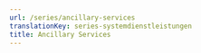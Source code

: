 ```yaml
---
url: /series/ancillary-services
translationKey: series-systemdienstleistungen
title: Ancillary Services
---
```

